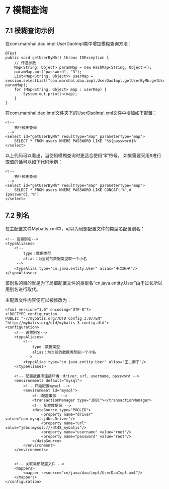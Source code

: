# 7 模糊查询

## 7.1 模糊查询示例

在com.marshal.dao.impl.UserDaoImpl类中增加模糊查询方法：

	@Test
    public void getUserByMh() throws IOException {
        // 传递参数
        Map<String, Object> paramMap = new HashMap<String, Object>();
        paramMap.put("password", "3");
        List<Map<String, Object>> userMap = session.selectList("com.marshal.dao.impl.UserDaoImpl.getUserByMh.getUserByMh", paramMap);
        for (Map<String, Object> map : userMap) {
            System.out.println(map);
        }
    }

在com.marshal.dao.impl文件夹下的UserDaoImpl.xml文件中增加如下配置：

    <!-- 
		执行模糊查询
	 -->
	<select id="getUserByMh" resultType="map" parameterType="map">
		SELECT * FROM users WHERE PASSWORD LIKE '%${password}%'
	</select>

以上代码可以看出，当使用模糊查询时更适合使用“$”符号。
如果需要采用#进行取值的话可以如下代码示例：

	<!-- 
		执行模糊查询
	 -->
	<select id="getUserByMh" resultType="map" parameterType="map">
		SELECT * FROM users WHERE PASSWORD LIKE CONCAT('%',#{password},'%')
	</select>

## 7.2 别名

在主配置文件Mybatis.xml中，可以为局部配置文件的类型名配置别名：

    <!-- 设置别名-->
	<typeAliases>
		<!-- 
			type：数据类型
			alias：为当前的数据类型取一个小名
		 -->
		<typeAlias type="cn.java.entity.User" alias="王二麻子"/>
	</typeAliases>

该别名的目的就是为了局部配置文件的类型名“cn.java.entity.User”由于过长所以用别名进行取代。

主配置文件内容便可以被修改为：

	<?xml version="1.0" encoding="UTF-8"?>
	<!DOCTYPE configuration
	PUBLIC "-//mybatis.org//DTD Config 3.0//EN"
	"http://mybatis.org/dtd/mybatis-3-config.dtd">
	<configuration>
		<!-- 设置别名-->
		<typeAliases>
			<!-- 
				type：数据类型
				alias：为当前的数据类型取一个小名
			 -->
			<typeAlias type="cn.java.entity.User" alias="王二麻子"/>
		</typeAliases>
	
		<!-- 配置数据库连接环境：driver、url、username、password -->
		<environments default="mysql">
			<!-- 开始配置mysql -->
			<environment id="mysql">
				<!--配置事务  -->
				<transactionManager type="JDBC"></transactionManager>
				<!-- 配置数据源 -->
				<dataSource type="POOLED">
					<property name="driver" value="com.mysql.jdbc.Driver"/>
					<property name="url" value="jdbc:mysql:///dt48_mybatis"/>
					<property name="username" value="root"/>
					<property name="password" value="root"/>
				</dataSource>
			</environment>
		</environments>
		
		
		<!-- 关联局部配置文件 -->
		<mappers>
			<mapper resource="cn/java/dao/impl/UserDaoImpl.xml"/>
		</mappers>
	</configuration>